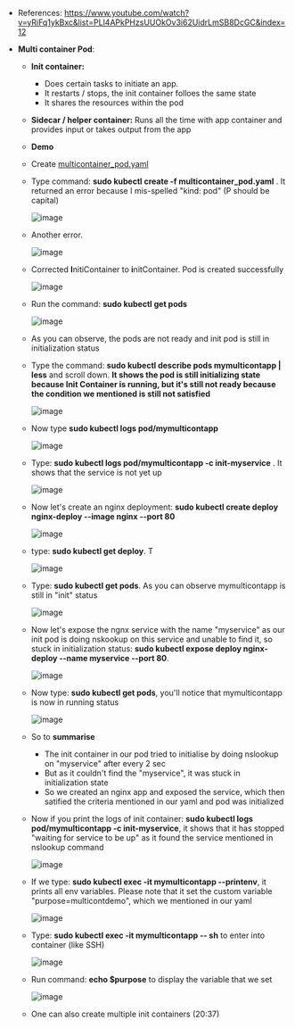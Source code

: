 - References: https://www.youtube.com/watch?v=yRiFq1ykBxc&list=PLl4APkPHzsUUOkOv3i62UidrLmSB8DcGC&index=12

- **Multi container Pod**:
  - **Init container:**
    - Does certain tasks to initiate an app.
    - It restarts / stops, the init container folloes the same state
    - It shares the resources within the pod

  - **Sidecar / helper container:** Runs all the time with app container and provides input or takes output from the app

  - **Demo**
   - Create [multicontainer_pod.yaml](https://github.com/Ajit1279/GCP_Learning/blob/main/Docker_K8S/K8S/concepts/multicontainer_pod.yaml)
     
   - Type command: **sudo kubectl create -f multicontainer_pod.yaml** . It returned an error because I mis-spelled "kind: pod" (P should be capital)

     ![image](https://github.com/user-attachments/assets/8ce00b94-bff0-4c86-9d5c-d648012efb2a)

   - Another error. 

     ![image](https://github.com/user-attachments/assets/820b831e-9e1b-4899-947b-72f15eb7c041)

   - Corrected **I**nitiContainer to **i**nitContainer. Pod is created successfully

     ![image](https://github.com/user-attachments/assets/32db0e0e-b7c1-49f3-bd1f-63facd0c0e11)

   - Run the command: **sudo kubectl get pods**

     ![image](https://github.com/user-attachments/assets/bf7636cf-7588-47d8-82df-ce8ed0b8fa1f)

   - As you can observe, the pods are not ready and init pod is still in initialization status
   
   - Type the command: **sudo kubectl describe pods mymulticontapp | less** and scroll down. **It shows the pod is still initializing state because Init Container is running, but it's still not ready because the condition we mentioned is still not satisfied** 

     ![image](https://github.com/user-attachments/assets/f8117040-3298-447c-bfee-3b786c93e90f)


   - Now type **sudo kubectl logs pod/mymulticontapp**

     ![image](https://github.com/user-attachments/assets/d2045e69-f678-4963-93de-ed97bc6647d5)

   - Type: **sudo kubectl logs pod/mymulticontapp -c init-myservice** . It shows that the service is not yet up

     ![image](https://github.com/user-attachments/assets/04425bd5-aa82-444f-9a4a-e9cce616af84)

   - Now let's create an nginx deployment: **sudo kubectl create deploy nginx-deploy --image nginx --port 80**

     ![image](https://github.com/user-attachments/assets/449121ba-7082-4d7a-9150-b08e58a67512)

   - type: **sudo kubectl get deploy**. T

     ![image](https://github.com/user-attachments/assets/9917a671-02d6-4139-a7ca-1717040e827f)

   - Type: **sudo kubectl get pods**. As you can observe mymulticontapp is still in "init" status

     ![image](https://github.com/user-attachments/assets/84713fb1-78b8-4672-a467-05759ef69e0e)

   - Now let's expose the ngnx service with the name "myservice" as our init pod is doing nskookup on this service and unable to find it, so stuck in initialization status: **sudo kubectl expose deploy nginx-deploy --name myservice --port 80**.

     ![image](https://github.com/user-attachments/assets/b1b7fc40-53bb-4e52-8581-cb6862786003)

   - Now type: **sudo kubectl get pods**, you'll notice that mymulticontapp is now in running status

     ![image](https://github.com/user-attachments/assets/e44af35e-469b-44e3-8465-3ff1f9f7239a)

   - So to **summarise**
     - The init container in our pod tried to initialise by doing nslookup on "myservice" after every 2 sec 
     - But as it couldn't find the "myservice", it was stuck in initialization state
     - So we created an nginx app and exposed the service, which then satified the criteria mentioned in our yaml and pod was initialized

   - Now if you print the logs of init container: **sudo kubectl logs pod/mymulticontapp -c init-myservice**, it shows that it has stopped "waiting for service to be up" as it found the service mentioned in nslookup command

     ![image](https://github.com/user-attachments/assets/be8048a7-c428-4d75-90cc-4a86b45da4ff)
  
   - If we type: **sudo kubectl exec -it mymulticontapp --printenv**, it prints all env variables. Please note that it set the custom variable "purpose=multicontdemo", which we mentioned in our yaml

     ![image](https://github.com/user-attachments/assets/a5dac05f-85ff-49f3-bb77-5a59afb25cd5)

   
   - Type: **sudo kubectl exec -it mymulticontapp -- sh** to enter into container (like SSH)

     ![image](https://github.com/user-attachments/assets/c69954d9-96bb-4c18-aa2c-fe69e6af9b14)

   - Run command: **echo $purpose** to display the variable that we set

     ![image](https://github.com/user-attachments/assets/87fdf769-93fe-432f-b23a-e8c0860c5150)

   - One can also create multiple init containers (20:37)               


